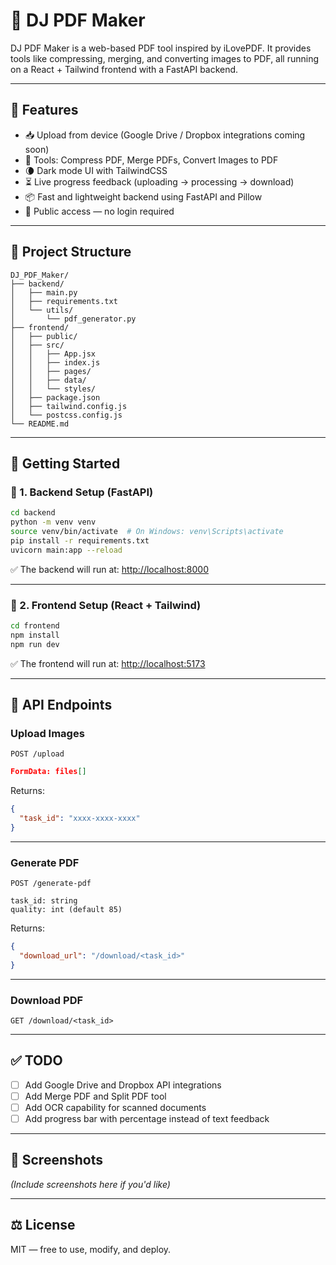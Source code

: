 # 🧾 DJ PDF Maker

DJ PDF Maker is a web-based PDF tool inspired by iLovePDF. It provides tools like compressing, merging, and converting images to PDF, all running on a React + Tailwind frontend with a FastAPI backend.

---

## 🌟 Features

- 📥 Upload from device (Google Drive / Dropbox integrations coming soon)
- 🔧 Tools: Compress PDF, Merge PDFs, Convert Images to PDF
- 🌘 Dark mode UI with TailwindCSS
- ⏳ Live progress feedback (uploading → processing → download)
- 📦 Fast and lightweight backend using FastAPI and Pillow
- 🎯 Public access — no login required

---

## 📁 Project Structure

```
DJ_PDF_Maker/
├── backend/
│   ├── main.py
│   ├── requirements.txt
│   └── utils/
│       └── pdf_generator.py
├── frontend/
│   ├── public/
│   ├── src/
│   │   ├── App.jsx
│   │   ├── index.js
│   │   ├── pages/
│   │   ├── data/
│   │   └── styles/
│   ├── package.json
│   ├── tailwind.config.js
│   └── postcss.config.js
└── README.md
```

---

## 🚀 Getting Started

### 🔧 1. Backend Setup (FastAPI)

```bash
cd backend
python -m venv venv
source venv/bin/activate  # On Windows: venv\Scripts\activate
pip install -r requirements.txt
uvicorn main:app --reload
```

✅ The backend will run at: [http://localhost:8000](http://localhost:8000)

---

### 🎨 2. Frontend Setup (React + Tailwind)

```bash
cd frontend
npm install
npm run dev
```

✅ The frontend will run at: [http://localhost:5173](http://localhost:5173)

---

## 🔗 API Endpoints

### Upload Images
`POST /upload`

```json
FormData: files[]
```

Returns:
```json
{
  "task_id": "xxxx-xxxx-xxxx"
}
```

---

### Generate PDF
`POST /generate-pdf`

```form
task_id: string
quality: int (default 85)
```

Returns:
```json
{
  "download_url": "/download/<task_id>"
}
```

---

### Download PDF
`GET /download/<task_id>`

---

## ✅ TODO

- [ ] Add Google Drive and Dropbox API integrations
- [ ] Add Merge PDF and Split PDF tool
- [ ] Add OCR capability for scanned documents
- [ ] Add progress bar with percentage instead of text feedback

---

## 📸 Screenshots

_(Include screenshots here if you'd like)_

---

## ⚖ License

MIT — free to use, modify, and deploy.
